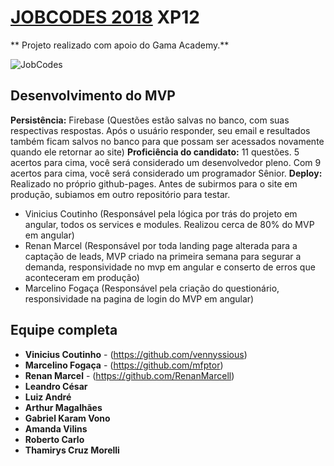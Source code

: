 # [JOBCODES 2018](https://www.jobcodes.com.br) XP12

** Projeto realizado com apoio do Gama Academy.**

![JobCodes](https://goo.gl/Cw6jyo)

## Desenvolvimento do MVP

**Persistência:** Firebase (Questões estão salvas no banco, com suas respectivas respostas. Após o usuário responder, seu email e resultados
também ficam salvos no banco para que possam ser acessados novamente quando ele retornar ao site)
**Proficiência do candidato:** 11 questões. 5 acertos para cima, você será considerado um desenvolvedor pleno. Com 9 acertos para cima, você
será considerado um programador Sênior.
**Deploy:** Realizado no próprio github-pages. Antes de subirmos para o site em produção, subiamos em outro repositório para testar.

- Vinicius Coutinho (Responsável pela lógica por trás do projeto em angular, todos os services e modules. Realizou cerca de 80% do MVP em angular)
- Renan Marcel (Responsável por toda landing page alterada para a captação de leads, MVP criado na primeira semana para segurar a demanda, responsividade no mvp em angular e conserto de erros que aconteceram em produção)
- Marcelino Fogaça (Responsável pela criação do questionário, responsividade na pagina de login do MVP em angular)

## Equipe completa

* **Vinicius Coutinho** - (https://github.com/vennyssious)
* **Marcelino Fogaça** - (https://github.com/mfptor)
* **Renan Marcel** - (https://github.com/RenanMarcell)
* **Leandro César**
* **Luiz André**
* **Arthur Magalhães**
* **Gabriel Karam Vono**
* **Amanda Vilins**
* **Roberto Carlo**
* **Thamirys Cruz Morelli**